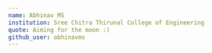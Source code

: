 ```yaml
---
name: Abhinav MS
institution: Sree Chitra Thirunal College of Engineering
quote: Aiming for the moon :)
github_user: abhinavms
---
```

